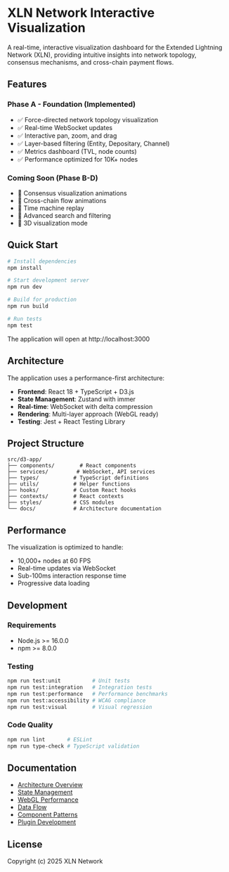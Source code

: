 # XLN Network Interactive Visualization

A real-time, interactive visualization dashboard for the Extended Lightning Network (XLN), providing intuitive insights into network topology, consensus mechanisms, and cross-chain payment flows.

## Features

### Phase A - Foundation (Implemented)
- ✅ Force-directed network topology visualization
- ✅ Real-time WebSocket updates
- ✅ Interactive pan, zoom, and drag
- ✅ Layer-based filtering (Entity, Depositary, Channel)
- ✅ Metrics dashboard (TVL, node counts)
- ✅ Performance optimized for 10K+ nodes

### Coming Soon (Phase B-D)
- 🚧 Consensus visualization animations
- 🚧 Cross-chain flow animations
- 🚧 Time machine replay
- 🚧 Advanced search and filtering
- 🚧 3D visualization mode

## Quick Start

```bash
# Install dependencies
npm install

# Start development server
npm run dev

# Build for production
npm run build

# Run tests
npm test
```

The application will open at http://localhost:3000

## Architecture

The application uses a performance-first architecture:

- **Frontend**: React 18 + TypeScript + D3.js
- **State Management**: Zustand with immer
- **Real-time**: WebSocket with delta compression
- **Rendering**: Multi-layer approach (WebGL ready)
- **Testing**: Jest + React Testing Library

## Project Structure

```
src/d3-app/
├── components/        # React components
├── services/         # WebSocket, API services
├── types/           # TypeScript definitions
├── utils/           # Helper functions
├── hooks/           # Custom React hooks
├── contexts/        # React contexts
├── styles/          # CSS modules
└── docs/            # Architecture documentation
```

## Performance

The visualization is optimized to handle:
- 10,000+ nodes at 60 FPS
- Real-time updates via WebSocket
- Sub-100ms interaction response time
- Progressive data loading

## Development

### Requirements
- Node.js >= 16.0.0
- npm >= 8.0.0

### Testing
```bash
npm run test:unit          # Unit tests
npm run test:integration   # Integration tests
npm run test:performance   # Performance benchmarks
npm run test:accessibility # WCAG compliance
npm run test:visual        # Visual regression
```

### Code Quality
```bash
npm run lint       # ESLint
npm run type-check # TypeScript validation
```

## Documentation

- [Architecture Overview](./src/d3-app/ARCHITECTURE.md)
- [State Management](./src/d3-app/docs/STATE_MANAGEMENT.md)
- [WebGL Performance](./src/d3-app/docs/WEBGL_PERFORMANCE.md)
- [Data Flow](./src/d3-app/docs/DATA_FLOW.md)
- [Component Patterns](./src/d3-app/docs/COMPONENT_PATTERNS.md)
- [Plugin Development](./src/d3-app/docs/EXTENSIBILITY.md)

## License

Copyright (c) 2025 XLN Network